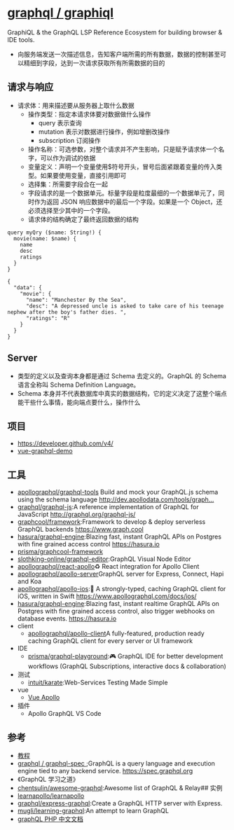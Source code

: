 # [ graphql / graphiql ](https://github.com/graphql/graphiql)

GraphiQL & the GraphQL LSP Reference Ecosystem for building browser & IDE tools.

* 向服务端发送一次描述信息，告知客户端所需的所有数据，数据的控制甚至可以精细到字段，达到一次请求获取所有所需数据的目的

## 请求与响应

* 请求体：用来描述要从服务器上取什么数据
    - 操作类型：指定本请求体要对数据做什么操作
        + query 表示查询
        + mutation 表示对数据进行操作，例如增删改操作
        + subscription 订阅操作
    - 操作名称：可选参数，对整个请求并不产生影响，只是赋予请求体一个名字，可以作为调试的依据
    - 变量定义：声明一个变量使用$符号开头，冒号后面紧跟着变量的传入类型。如果要使用变量，直接引用即可
    - 选择集：所需要字段合在一起
    - 字段请求的是一个数据单元。标量字段是粒度最细的一个数据单元了，同时作为返回 JSON 响应数据中的最后一个字段。如果是一个 Object，还必须选择至少其中的一个字段。
    - 请求体的结构确定了最终返回数据的结构

```
query myQry ($name: String!) {
  movie(name: $name) {
    name
    desc
    ratings
  }
}

{
  "data": {
    "movie": {
      "name": "Manchester By the Sea",
      "desc": "A depressed uncle is asked to take care of his teenage nephew after the boy's father dies. ",
      "ratings": "R"
    }
  }
}
```

## Server

* 类型的定义以及查询本身都是通过 Schema 去定义的。GraphQL 的 Schema 语言全称叫 Schema Definition Language。
* Schema 本身并不代表数据库中真实的数据结构，它的定义决定了这整个端点能干些什么事情，能向端点要什么，操作什么

## 项目

* <https://developer.github.com/v4/>
* [vue-graphql-demo](https://github.com/JscramblerBlog/vue-graphql-demo)

## 工具

* [apollographql/graphql-tools](https://github.com/apollographql/graphql-tools)  Build and mock your GraphQL.js schema using the schema language http://dev.apollodata.com/tools/graph…
* [graphql/graphql-js](https://github.com/graphql/graphql-js):A reference implementation of GraphQL for JavaScript http://graphql.org/graphql-js/
* [graphcool/framework](https://github.com/graphcool/framework):Framework to develop & deploy serverless GraphQL backends https://www.graph.cool
* [hasura/graphql-engine](https://github.com/hasura/graphql-engine):Blazing fast, instant GraphQL APIs on Postgres with fine grained access control https://hasura.io
* [prisma/graphcool-framework](https://github.com/prisma/graphcool-framework)
* [slothking-online/graphql-editor](https://github.com/slothking-online/graphql-editor):GraphQL Visual Node Editor
* [apollographql/react-apollo](https://github.com/apollographql/react-apollo)♻️ React integration for Apollo Client
* [apollographql/apollo-server](https://github.com/apollographql/apollo-server)GraphQL server for Express, Connect, Hapi and Koa
* [apollographql/apollo-ios](https://github.com/apollographql/apollo-ios):📱 A strongly-typed, caching GraphQL client for iOS, written in Swift https://www.apollographql.com/docs/ios/
* [hasura/graphql-engine](https://github.com/hasura/graphql-engine):Blazing fast, instant realtime GraphQL APIs on Postgres with fine grained access control, also trigger webhooks on database events. https://hasura.io
* client
    - [apollographql/apollo-client](https://github.com/apollographql/apollo-client)A fully-featured, production ready caching GraphQL client for every server or UI framework
* IDE
    - [prisma/graphql-playground](https://github.com/prisma/graphql-playground):🎮 GraphQL IDE for better development workflows (GraphQL Subscriptions, interactive docs & collaboration)
* 测试
    - [intuit/karate](https://github.com/intuit/karate):Web-Services Testing Made Simple
* vue
    - [Vue Apollo](https://vue-apollo.netlify.com)
* 插件
    - Apollo GraphQL VS Code

## 参考

* [教程](https://www.howtographql.com/)
* [ graphql / graphql-spec ](https://github.com/graphql/graphql-spec);GraphQL is a query language and execution engine tied to any backend service. https://spec.graphql.org
* 《GraphQL 学习之道》
* [chentsulin/awesome-graphql](https://github.com/chentsulin/awesome-graphql):Awesome list of GraphQL & Relay## 实例
* [learnapollo/learnapollo](https://github.com/learnapollo/learnapollo)
* [graphql/express-graphql](https://github.com/graphql/express-graphql):Create a GraphQL HTTP server with Express.
* [mugli/learning-graphql](https://github.com/mugli/learning-graphql):An attempt to learn GraphQL
* [graphQL PHP 中文文档](https://laravel-china.org/docs/graphql-php)

